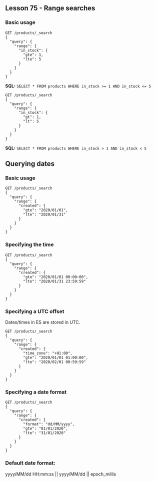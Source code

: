 ## Lesson 75 - Range searches

### Basic usage

```
GET /products/_search
{
  "query": {
    "range": {
      "in_stock": {
        "gte": 1,
        "lte": 5
      }
    }
  }
}
```

**SQL:** `SELECT * FROM products WHERE in_stock >= 1 AND in_stock <= 5`

```
GET /products/_search
{
  "query": {
    "range": {
      "in_stock": {
        "gt": 1,
        "lt": 5
      }
    }
  }
}
```

**SQL:** `SELECT * FROM products WHERE in_stock > 1 AND in_stock < 5`

## Querying dates

### Basic usage

```
GET /products/_search
{
  "query": {
    "range": {
      "created": {
        "gte": "2020/01/01",
        "lte": "2020/01/31"
      }
    }
  }
}
```

### Specifying the time

```
GET /products/_search
{
  "query": {
    "range": {
      "created": {
        "gte": "2020/01/01 00:00:00",
        "lte": "2020/01/31 23:59:59"
      }
    }
  }
}
```

### Specifying a UTC offset

Dates/times in ES are stored in UTC.

```
GET /products/_search
{
  "query": {
    "range": {
      "created": {
        "time_zone": "+01:00",
        "gte": "2020/01/01 01:00:00",
        "lte": "2020/02/01 00:59:59"
      }
    }
  }
}
```

### Specifying a date format

```
GET /products/_search
{
  "query": {
    "range": {
      "created": {
        "format": "dd/MM/yyyy",
        "gte": "01/01/2020",
        "lte": "31/01/2020"
      }
    }
  }
}
```

### Default date format:

yyyy/MM/dd HH:mm:ss || 
yyyy/MM/dd ||
epoch_millis

